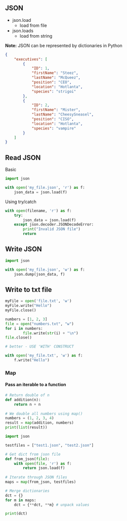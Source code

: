   ## JSON

- json.load
  - load from file
- json.loads
  - load from string

**Note:** JSON can be represented by dictionaries in Python

```json
{
    "executives": [
        {
            "ID": 1,
            "firstName": "Steez",
            "lastName": "McQueez",
            "position": "CEO",
            "location": "Hotlanta",
            "species": "strigoi"
        },
        {
            "ID": 2,
            "firstName": "Mister",
            "lastName": "CheesySneasel",
            "position": "CISO",
            "location": "Hotlanta",
            "species": "vampire"
        }
    ]
}
```

## Read JSON

Basic

```python
import json

with open('my_file.json', 'r') as f:
    json_data = json.load(f)
```

Using try/catch

```python
with open(filename, 'r') as f:
    try:
        json_data = json.load(f)
    except json.decoder.JSONDecodeError:
        print("Invalid JSON file")
        return
```

## Write JSON

```python
import json

with open('my_file.json', 'w') as f:
    json.dump(json_data, f)
```

## Write to txt file

```python
myFile = open('file.txt', 'w')
myFile.write("Hello")
myFile.close()

numbers = [1, 2, 3]
file = open("numbers.txt", "w")
for i in numbers:
        file.write(str(i) + "\n")
file.close()

# better - USE 'WITH' CONSTRUCT

with open('my_file.txt', 'w') as f:
    f.write("Hello")
```

### Map

#### Pass an iterable to a function 

```python
# Return double of n 
def addition(n): 
    return n + n 
  
# We double all numbers using map() 
numbers = (1, 2, 3, 4) 
result = map(addition, numbers) 
print(list(result)) 
```

```python
import json

testfiles = ["test1.json", "test2.json"]

# Get dict from json file
def from_json(file):
    with open(file, 'r') as f:
        return json.load(f)
        
# Iterate through JSON files
maps = map(from_json, testfiles)

# Merge dictionaries
dct = {}
for m in maps:
    dct = {**dct, **m} # unpack values

print(dct)
```
